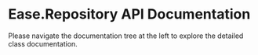 # Ease.Repository API Documentation
Please navigate the documentation tree at the left to explore the detailed class documentation.